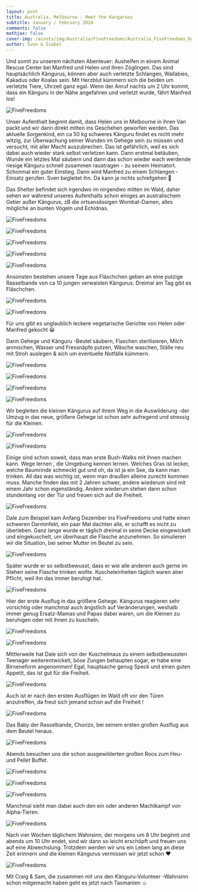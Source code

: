 ```yaml
---
layout: post
title: Australia, Melbourne - Meet the Kangaroos
subtitle: January / February 2024
comments: false
mathjax: false
cover-img: /assets/img/Australia/FiveFreedoms/Australia_FiveFreedoms_Kangaroo_2_adjusted.jpg
author: Sven & Isabel
---
```


Und somit zu unserem nächsten Abenteuer: Aushelfen in einem Animal Rescue Center bei Manfred und Helen und ihren Zöglingen. Das sind hauptsächlich Kängurus, können aber auch verletzte Schlangen, Wallabies, Kakadus oder Koalas sein. Mit Herzblut kümmern sich die beiden um verletzte Tiere, Uhrzeit ganz egal. Wenn der Anruf nachts um 2 Uhr kommt, dass ein Känguru in der Nähe angefahren und verletzt wurde, fährt Manfred los!

![FiveFreedoms](/assets/img/Australia/FiveFreedoms/Australia_FiveFreedoms_Kangaroo_5.jpg)

Unser Aufenthalt beginnt damit, dass Helen uns in Melbourne in ihren Van packt und wir dann direkt mitten ins Geschehen geworfen werden. Das aktuelle Sorgenkind, ein ca 50 kg schweres Känguru findet es nicht mehr witzig, zur Überwachung seiner Wunden im Gehege sein zu müssen und versucht, mit aller Macht auszubrechen. Das ist gefährlich, weil es sich dabei auch wieder stark selbst verletzen kann.
Dann erstmal betäuben, Wunde ein letztes Mal säubern und dann das schon wieder wach werdende riesige Känguru schnell zusammen raustragen - zu seinem Heimatort. Schonmal ein guter Einstieg. Dann wird Manfred zu einem Schlangen - Einsatz gerufen. Sven begleitet ihn. Da kann ja nichts schiefgehen 🙈

Das Shelter befindet sich irgendwo im nirgendwo mitten im Wald, daher sehen wir während unseres Aufenthalts schon einiges an australischem Getier außer Kängurus, zB die ortsansässigen Wombat-Damen, alles mögliche an bunten Vögeln und Echidnas.

![FiveFreedoms](/assets/img/Australia/FiveFreedoms/Australia_FiveFreedoms_Wombat_1.jpg)

![FiveFreedoms](/assets/img/Australia/FiveFreedoms/Australia_FiveFreedoms_Wombat_2.jpg)

![FiveFreedoms](/assets/img/Australia/FiveFreedoms/Australia_FiveFreedoms_Bird_1.jpg)

![FiveFreedoms](/assets/img/Australia/FiveFreedoms/Australia_FiveFreedoms_Bird_2.jpg)

![FiveFreedoms](/assets/img/Australia/FiveFreedoms/Australia_FiveFreedoms_Echidna_1.jpg)

Ansonsten bestehen unsere Tage aus Fläschchen geben an eine putzige Rasselbande von ca 10 jungen verwaisten Kängurus. Dreimal am Tag gibt es Fläschchen. 

![FiveFreedoms](/assets/img/Australia/FiveFreedoms/Australia_FiveFreedoms_Kangaroo_15.jpg)

![FiveFreedoms](/assets/img/Australia/FiveFreedoms/Australia_FiveFreedoms_Kangaroo_10.jpg)

Für uns gibt es unglaublich leckere vegetarische Gerichte von Helen oder Manfred gekocht 😀

Dann Gehege und Känguru -Beutel säubern, Flaschen sterilisieren, Milch anmischen, Wasser und Fressnäpfe putzen, Wäsche waschen, Ställe neu mit Stroh auslegen & sich um eventuelle Notfälle kümmern.

![FiveFreedoms](/assets/img/Australia/FiveFreedoms/Australia_FiveFreedoms_Kangaroo_4.jpg)

![FiveFreedoms](/assets/img/Australia/FiveFreedoms/Australia_FiveFreedoms_Kangaroo_6.jpg)

![FiveFreedoms](/assets/img/Australia/FiveFreedoms/Australia_FiveFreedoms_Kangaroo_16.jpg)

![FiveFreedoms](/assets/img/Australia/FiveFreedoms/Australia_FiveFreedoms_Kangaroo_21.jpg)

Wir begleiten die kleinen Kängurus auf ihrem Weg in die Auswilderung -der Umzug in das neue, größere Gehege ist schon sehr aufregend und stressig für die Kleinen.

![FiveFreedoms](/assets/img/Australia/FiveFreedoms/Australia_FiveFreedoms_Kangaroo_7.jpg)

![FiveFreedoms](/assets/img/Australia/FiveFreedoms/Australia_FiveFreedoms_Kangaroo_8.jpg)

Einige sind schon soweit, dass man erste Bush-Walks mit ihnen machen kann. Wege lernen , die Umgebung kennen lernen. Welches Gras ist lecker, welche Baumrinde schmeckt gut und oh, da ist ja ein See, da kann man trinken. All das was wichtig ist, wenn man draußen alleine zurecht kommen muss. Manche finden das mit 2 Jahren schwer, andere wiederum sind mit einem Jahr schon eigenständig. Andere wiederum stehen dann schon stundenlang vor der Tür und freuen sich auf die Freiheit.

![FiveFreedoms](/assets/img/Australia/FiveFreedoms/Australia_FiveFreedoms_Kangaroo_22.jpg)

Dale zum Beispiel kam Anfang Dezember ins FiveFreedoms und hatte einen schweren Darminfekt, ein paar Mal dachten alle, er schafft es nicht zu überleben. Ganz lange wurde er täglich dreimal in seine Decke eingewickelt und eingekuschelt, um überhaupt die Flasche anzunehmen. So simulieren wir die Situation, bei seiner Mutter im Beutel zu sein. 

![FiveFreedoms](/assets/img/Australia/FiveFreedoms/Australia_FiveFreedoms_Kangaroo_11.jpg)

Später wurde er so selbstbewusst, dass er wie alle anderen auch gerne im Stehen seine Flasche trinken wollte. Kuscheleinheiten täglich waren aber Pflicht, weil ihn das immer beruhigt hat.

![FiveFreedoms](/assets/img/Australia/FiveFreedoms/Australia_FiveFreedoms_Kangaroo_14.jpg)

Hier der erste Ausflug in das größere Gehege. Kängurus reagieren sehr vorsichtig oder manchmal auch ängstlich auf Veränderungen, weshalb immer genug Ersatz-Mamas und Papas dabei waren, um die Kleinen zu beruhigen oder mit ihnen zu kuscheln. 

![FiveFreedoms](/assets/img/Australia/FiveFreedoms/Australia_FiveFreedoms_Kangaroo_13.jpg)

![FiveFreedoms](/assets/img/Australia/FiveFreedoms/Australia_FiveFreedoms_Kangaroo_23.jpg)

Mittlerweile hat Dale sich von der Kuschelmaus zu einem selbstbewussten Teenager weiterentwickelt, böse Zungen behaupten sogar, er habe eine Birneneform angenommen! Egal, hauptsache genug Speck und einen guten Appetit, das ist gut für die Freiheit.

![FiveFreedoms](/assets/img/Australia/FiveFreedoms/Australia_FiveFreedoms_Kangaroo_19.jpg)

Auch ist er nach den ersten Ausflügen im Wald oft vor den Türen anzutreffen, da freut sich jemand schon auf die Freiheit ! 

![FiveFreedoms](/assets/img/Australia/FiveFreedoms/Australia_FiveFreedoms_Kangaroo_17.jpg)

Das Baby der Rasselbande, Chorizo, bei seinem ersten großen Ausflug aus dem Beutel heraus.

![FiveFreedoms](/assets/img/Australia/FiveFreedoms/Australia_FiveFreedoms_Kangaroo_18.jpg)

Abends besuchen uns die schon ausgewilderten großen Roos zum Heu- und Pellet Buffet.

![FiveFreedoms](/assets/img/Australia/FiveFreedoms/Australia_FiveFreedoms_Kangaroo_1.jpg)

![FiveFreedoms](/assets/img/Australia/FiveFreedoms/Australia_FiveFreedoms_Kangaroo_3.jpg)

![FiveFreedoms](/assets/img/Australia/FiveFreedoms/Australia_FiveFreedoms_Kangaroo_9.jpg)


Manchmal sieht man dabei auch den ein oder anderen Machtkampf von Alpha-Tieren.

![FiveFreedoms](/assets/img/Australia/FiveFreedoms/Australia_FiveFreedoms_Kangaroo_20.jpg)

Nach vier Wochen täglichem Wahnsinn, der morgens um 8 Uhr beginnt und abends um 10 Uhr endet, sind wir dann so leicht erschöpft und freuen uns auf eine Abwechslung.
Trotzdem werden wir uns ein Leben lang an diese Zeit erinnern und die kleinen Kängurus vermissen wir jetzt schon ❤️

![FiveFreedoms](/assets/img/Australia/FiveFreedoms/Australia_FiveFreedoms_Kangaroo_24.jpg)

Mit Craig & Sam, die zusammen mit uns den Känguru-Volunteer -Wahnsinn schon mitgemacht haben geht es jetzt nach Tasmanien ☺️
